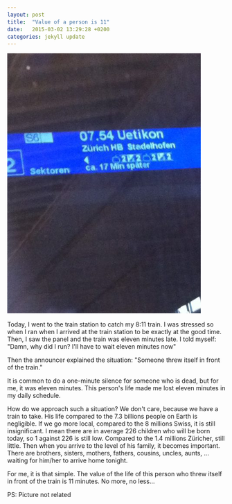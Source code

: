 ```yaml
---
layout: post
title:  "Value of a person is 11"
date:   2015-03-02 13:29:28 +0200
categories: jekyll update
---
```

![Sisyphus 1](/images/2015/03/uetikon01-b48d24482df66f176d696d9e6f58bd26.jpg)

Today, I went to the train station to catch my 8:11 train. I was stressed so when I ran when I arrived at the train station to be exactly at the good time. Then, I saw the panel and the train was eleven minutes late. I told myself: \"Damn, why did I run? I\'ll have to wait eleven minutes now\"

Then the announcer explained the situation: \"Someone threw itself in front of the train.\"

It is common to do a one-minute silence for someone who is dead, but for me, it was eleven minutes. This person\'s life made me lost eleven minutes in my daily schedule.

How do we approach such a situation? We don\'t care, because we have a train to take. His life compared to the 7.3 billions people on Earth is negligible. If we go more local, compared to the 8 millions Swiss, it is still insignificant. I mean there are in average 226 children who will be born today, so 1 against 226 is still low. Compared to the 1.4 millions Züricher, still little. Then when you arrive to the level of his family, it becomes important. There are brothers, sisters, mothers, fathers, cousins, uncles, aunts, ... waiting for him/her to arrive home tonight.

For me, it is that simple. The value of the life of this person who threw itself in front of the train is 11 minutes. No more, no less...

PS: Picture not related
